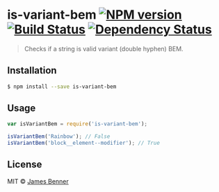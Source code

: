 # is-variant-bem [![NPM version][npm-image]][npm-url] [![Build Status][travis-image]][travis-url] [![Dependency Status][daviddm-image]][daviddm-url]
> Checks if a string is valid variant (double hyphen) BEM.

## Installation

```sh
$ npm install --save is-variant-bem
```

## Usage

```js
var isVariantBem = require('is-variant-bem');

isVariantBem('Rainbow'); // False
isVariantBem('block__element--modifier'); // True
```
## License

MIT © [James Benner](www.jamesbenner.com)


[npm-image]: https://badge.fury.io/js/is-variant-bem.svg
[npm-url]: https://npmjs.org/package/is-variant-bem
[travis-image]: https://travis-ci.org/jbenner-radham/is-variant-bem.svg?branch=master
[travis-url]: https://travis-ci.org/jbenner-radham/is-variant-bem
[daviddm-image]: https://david-dm.org/jbenner-radham/is-variant-bem.svg?theme=shields.io
[daviddm-url]: https://david-dm.org/jbenner-radham/is-variant-bem
